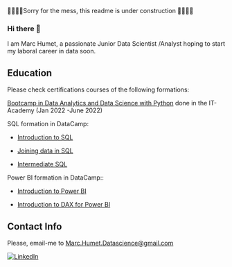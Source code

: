 
🚧👷🏼‍♂️Sorry for the mess, this readme is under construction 👷🏼‍♂️🚧

### Hi there 👋

I am Marc Humet, a passionate Junior Data Scientist /Analyst hoping to start my laboral career in data soon. 

## Education
Please check certifications courses of the following formations: 

[Bootcamp in Data Analytics and Data Science with Python](https://github.com/MarkusHumetus/MarkusHumetus/blob/main/CERT2218108041656576283365066.pdf) done in the IT-Academy (Jan 2022 -June 2022)

SQL formation in DataCamp: 
*    [Introduction to SQL](https://githu-b.com/MarkusHumetus/MarkusHumetus/blob/main/certificate_Introduction_SQL.pdf)

*    [Joining data in SQL](https://github.com/MarkusHumetus/MarkusHumetus/blob/main/certificate_Introduction_SQL.pdf)

*    [Intermediate SQL](https://github.com/MarkusHumetus/MarkusHumetus/blob/main/certificate_Introduction_SQL.pdf)


Power BI formation in DataCamp::
*  [Introduction to Power BI](https://github.com/MarkusHumetus/MarkusHumetus/blob/main/certificate_Introduction%20to%20Power%20BI.pdf)

*  [Introduction to DAX for Power BI](https://github.com/MarkusHumetus/MarkusHumetus/blob/main/certificate_Introduction%20to%20Power%20BI.pdf)


## Contact Info

Please, email-me to Marc.Humet.Datascience@gmail.com

<!--
**MarkusHumetus/MarkusHumetus** is a ✨ _special_ ✨ repository because its `README.md` (this file) appears on your GitHub profile.

Here are some ideas to get you started:

- 🔭 I’m currently working on ...
- 🌱 I’m currently learning ...
- 👯 I’m looking to collaborate on ...
- 🤔 I’m looking for help with ...
- 💬 Ask me about ...
- 📫 How to reach me: ...
- 😄 Pronouns: ...
- ⚡ Fun fact: ...
-->


[![LinkedIn][linkedin-shield]][linkedin-url]





<!-- MARKDOWN LINKS & IMAGES -->
<!-- https://www.markdownguide.org/basic-syntax/#reference-style-links -->
[linkedin-url]: https://www.linkedin.com/in/marchumetmontada/
[linkedin-shield]: https://img.shields.io/badge/-LinkedIn-black.svg?style=for-the-badge&logo=linkedin&colorB=555


<!--  NO UTILITZAT

[!Contributors][contributors-shield]][contributors-url]
[![Forks][forks-shield]][forks-url]
[![Stargazers][stars-shield]][stars-url]
[![Issues][issues-shield]][issues-url]
[![MIT License][license-shield]][license-url]



[contributors-shield]: https://img.shields.io/github/contributors/othneildrew/Best-README-Template.svg?style=for-the-badge

[contributors-url]: https://github.com/othneildrew/Best-README-Template/graphs/contributors
[forks-shield]: https://img.shields.io/github/forks/othneildrew/Best-README-Template.svg?style=for-the-badge
[forks-url]: https://github.com/othneildrew/Best-README-Template/network/members
[stars-shield]: https://img.shields.io/github/stars/othneildrew/Best-README-Template.svg?style=for-the-badge
[stars-url]: https://github.com/othneildrew/Best-README-Template/stargazers
[issues-shield]: https://img.shields.io/github/issues/othneildrew/Best-README-Template.svg?style=for-the-badge
[issues-url]: https://github.com/othneildrew/Best-README-Template/issues
[license-shield]: https://img.shields.io/github/license/othneildrew/Best-README-Template.svg?style=for-the-badge
[license-url]: https://github.com/othneildrew/Best-README-Template/blob/master/LICENSE.txt

[product-screenshot]: images/screenshot.png
[Next.js]: https://img.shields.io/badge/next.js-000000?style=for-the-badge&logo=nextdotjs&logoColor=white
[Next-url]: https://nextjs.org/
[React.js]: https://img.shields.io/badge/React-20232A?style=for-the-badge&logo=react&logoColor=61DAFB
[React-url]: https://reactjs.org/
[Vue.js]: https://img.shields.io/badge/Vue.js-35495E?style=for-the-badge&logo=vuedotjs&logoColor=4FC08D
[Vue-url]: https://vuejs.org/
[Angular.io]: https://img.shields.io/badge/Angular-DD0031?style=for-the-badge&logo=angular&logoColor=white
[Angular-url]: https://angular.io/
[Svelte.dev]: https://img.shields.io/badge/Svelte-4A4A55?style=for-the-badge&logo=svelte&logoColor=FF3E00
[Svelte-url]: https://svelte.dev/
[Laravel.com]: https://img.shields.io/badge/Laravel-FF2D20?style=for-the-badge&logo=laravel&logoColor=white
[Laravel-url]: https://laravel.com
[Bootstrap.com]: https://img.shields.io/badge/Bootstrap-563D7C?style=for-the-badge&logo=bootstrap&logoColor=white
[Bootstrap-url]: https://getbootstrap.com
[JQuery.com]: https://img.shields.io/badge/jQuery-0769AD?style=for-the-badge&logo=jquery&logoColor=white
[JQuery-url]: https://jquery.com -->